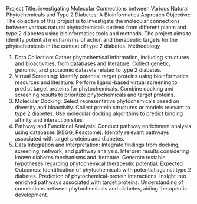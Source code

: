 Project Title:  investigating Molecular Connections between Various Natural Phytochemicals  and Type 2 Diabetes: A Bioinformatics Approach
Objective:
The objective of this project is to investigate the molecular connections between various natural phytochemicals derived from different plants and type 2 diabetes using bioinformatics tools and methods. The project aims to identify potential mechanisms of action and therapeutic targets for the phytochemicals in the context of type 2 diabetes.
Methodology
1. Data Collection:
Gather phytochemical information, including structures and bioactivities, from databases and literature.
Collect genetic, genomic, and proteomic datasets related to type 2 diabetes.
2. Virtual Screening:
Identify potential target proteins using bioinformatics resources and literature.
Perform ligand-based virtual screening to predict target proteins for phytochemicals.
Combine docking and screening results to prioritize phytochemicals and target proteins.
3. Molecular Docking:
Select representative phytochemicals based on diversity and bioactivity.
Collect protein structures or models relevant to type 2 diabetes.
Use molecular docking algorithms to predict binding affinity and interaction sites.
4. Pathway and Functional Analysis:
Conduct pathway enrichment analysis using databases (KEGG, Reactome).
Identify relevant pathways associated with target proteins and diabetes.
5. Data Integration and Interpretation:
Integrate findings from docking, screening, network, and pathway analysis.
Interpret results considering known diabetes mechanisms and literature.
Generate testable hypotheses regarding phytochemical therapeutic potential.
Expected Outcomes:
Identification of phytochemicals with potential against type 2 diabetes.
Prediction of phytochemical-protein interactions.
Insight into enriched pathways associated with target proteins.
Understanding of connections between phytochemicals and diabetes, aiding therapeutic development.
